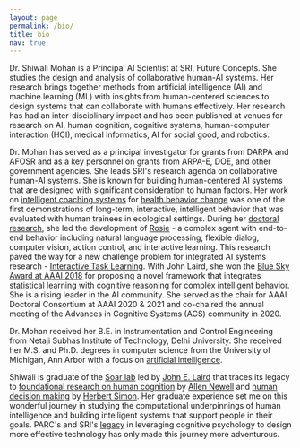 ```yaml
---
layout: page
permalink: /bio/
title: bio
nav: true
---
```

Dr. Shiwali Mohan is a Principal AI Scientist at SRI, Future Concepts. She studies the design and analysis of collaborative human-AI systems. Her research brings together methods from artificial intelligence (AI) and machine learning (ML) with insights from human-centered sciences to design systems that can collaborate with humans effectively. Her research has had an inter-disciplinary impact and has been published at venues for research on AI, human cognition, cognitive systems, human-computer interaction (HCI), medical informatics, AI for social good, and robotics.

Dr. Mohan has served as a principal investigator for grants from DARPA and AFOSR and as a key personnel on grants from ARPA-E, DOE, and other government agencies. She leads SRI's research agenda on collaborative human-AI systems. She is known for building human-centered AI systems that are designed with significant consideration to human factors.  Her work on [intelligent coaching systems](https://dl.acm.org/doi/10.1145/3375790) for [health behavior change](https://dl.acm.org/doi/abs/10.1145/3366501) was one of the first demonstrations of long-term, interactive, intelligent behavior that was evaluated with human trainees in ecological settings. During her [doctoral research](https://deepblue.lib.umich.edu/handle/2027.42/111573), she led the development of [Rosie](https://soargroup.github.io/rosie/) - a complex agent with end-to-end behavior including natural language processing, flexible dialog, computer vision, action control, and interactive learning. This research paved the way for a new challenge problem for integrated AI systems research - [Interactive Task Learning](http://cognet.mit.edu/book/interactive-task-learning). With John Laird, she won the [Blue Sky Award at AAAI 2018](https://cra.org/ccc/learning-fast-and-slow-levels-of-learning-in-general-autonomous-intelligent-agents/) for proposing a novel framework that integrates statistical learning with cognitive reasoning for complex intelligent behavior. She is a rising leader in the AI community. She served as the chair for AAAI Doctoral Consortium at AAAI 2020 & 2021 and co-chaired the annual meeting of the Advances in Cognitive Systems (ACS) community in 2020.

Dr. Mohan received her B.E. in Instrumentation and Control Engineering from Netaji Subhas Institute of Technology, Delhi University. She received her M.S. and Ph.D. degrees in computer science from the University of Michigan, Ann Arbor with a focus on [artificial intelligence](https://ai.engin.umich.edu/).

Shiwali is graduate of the [Soar lab](https://soar.eecs.umich.edu/) led by [John E. Laird](https://laird.engin.umich.edu) that traces its legacy to [foundational research on human cognition](https://en.wikipedia.org/wiki/Unified_Theories_of_Cognition) by [Allen Newell](https://en.wikipedia.org/wiki/Allen_Newell) and [human decision making](https://www.goodreads.com/book/show/4286601-human-problem-solving) by [Herbert Simon](https://en.wikipedia.org/wiki/Herbert_A._Simon). Her graduate experience set me on this wonderful journey in studying the computational underpinnings of human intelligence and building intelligent systems that support people in their goals. PARC's and SRI's [legacy](https://www.nngroup.com/articles/top-research-laboratories-in-human-computer-interaction-hci/) in leveraging cognitive psychology to design more effective technology has only made this journey more adventurous.
